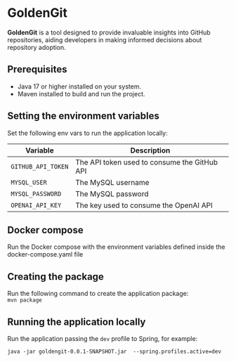 # GoldenGit

**GoldenGit** is a tool designed to provide invaluable insights into GitHub repositories, aiding developers in making informed decisions about repository adoption.

## Prerequisites
- Java 17 or higher installed on your system.
- Maven installed to build and run the project.

## Setting the environment variables
Set the following env vars to run the application locally:

| Variable                 | Description                                  |
|--------------------------|----------------------------------------------|
| ```GITHUB_API_TOKEN```   | The API token used to consume the GitHub API |
| ```MYSQL_USER```         | The MySQL username                           |
| ```MYSQL_PASSWORD```     | The MySQL password                           |
| ```OPENAI_API_KEY```     | The key used to consume the OpenAI API       |

## Docker compose
Run the Docker compose with the environment variables defined inside the docker-compose.yaml file

## Creating the package
Run the following command to create the application package:  
```mvn package``` 

## Running the application locally
Run the application passing the ```dev``` profile to Spring, for example:

```java -jar goldengit-0.0.1-SNAPSHOT.jar  --spring.profiles.active=dev```

